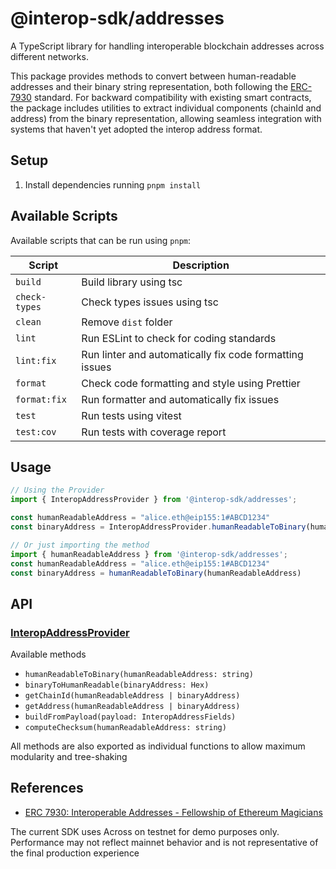 # @interop-sdk/addresses

A TypeScript library for handling interoperable blockchain addresses across different networks.

This package provides methods to convert between human-readable addresses and their binary string representation, both following the [ERC-7930](https://ethereum-magicians.org/t/erc-7930-interoperable-addresses/23365) standard. For backward compatibility with existing smart contracts, the package includes utilities to extract individual components (chainId and address) from the binary representation, allowing seamless integration with systems that haven't yet adopted the interop address format.

## Setup

1. Install dependencies running `pnpm install`

## Available Scripts

Available scripts that can be run using `pnpm`:

| Script        | Description                                             |
| ------------- | ------------------------------------------------------- |
| `build`       | Build library using tsc                                 |
| `check-types` | Check types issues using tsc                            |
| `clean`       | Remove `dist` folder                                    |
| `lint`        | Run ESLint to check for coding standards                |
| `lint:fix`    | Run linter and automatically fix code formatting issues |
| `format`      | Check code formatting and style using Prettier          |
| `format:fix`  | Run formatter and automatically fix issues              |
| `test`        | Run tests using vitest                                  |
| `test:cov`    | Run tests with coverage report                          |

## Usage

```typescript
// Using the Provider
import { InteropAddressProvider } from '@interop-sdk/addresses';

const humanReadableAddress = "alice.eth@eip155:1#ABCD1234"
const binaryAddress = InteropAddressProvider.humanReadableToBinary(humanReadableAddress)

// Or just importing the method
import { humanReadableAddress } from '@interop-sdk/addresses';
const humanReadableAddress = "alice.eth@eip155:1#ABCD1234"
const binaryAddress = humanReadableToBinary(humanReadableAddress)
```

## API

### [InteropAddressProvider](./src/providers/InteropAddressProvider.ts)

Available methods

-   `humanReadableToBinary(humanReadableAddress: string)`
-   `binaryToHumanReadable(binaryAddress: Hex)`
-   `getChainId(humanReadableAddress | binaryAddress)`
-   `getAddress(humanReadableAddress | binaryAddress)`
-   `buildFromPayload(payload: InteropAddressFields)`
-   `computeChecksum(humanReadableAddress: string)`

All methods are also exported as individual functions to allow maximum modularity and tree-shaking

## References

-   [ERC 7930: Interoperable Addresses - Fellowship of Ethereum Magicians](https://ethereum-magicians.org/t/erc-7930-interoperable-addresses/23365)

The current SDK uses Across on testnet for demo purposes only. Performance may not reflect mainnet behavior and is not representative of the final production experience
